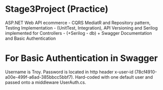 # Stage3Project (Practice)
ASP.NET Web API ecommerce - CQRS MediatR and Repository pattern, Testing Implementation - (UnitTest, Integration), API Versioning and Serilog implemented for Controllers - (+Serilog - db) + Swagger Documentation and Basic Authentication

# For Basic Authentication in Swagger
Username is Troy.
Password is located in http header x-user-id (78cf4910-a00e-499f-a6ad-385bbcc5bbf7).
Hard-coded with one default user and passed onto a middleware UserAuth.cs.
